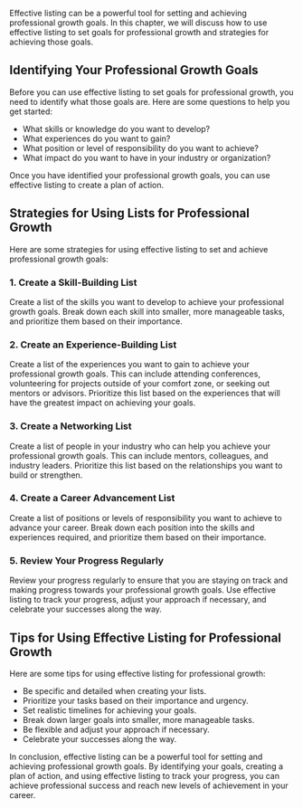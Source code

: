 
Effective listing can be a powerful tool for setting and achieving professional growth goals. In this chapter, we will discuss how to use effective listing to set goals for professional growth and strategies for achieving those goals.

Identifying Your Professional Growth Goals
------------------------------------------

Before you can use effective listing to set goals for professional growth, you need to identify what those goals are. Here are some questions to help you get started:

* What skills or knowledge do you want to develop?
* What experiences do you want to gain?
* What position or level of responsibility do you want to achieve?
* What impact do you want to have in your industry or organization?

Once you have identified your professional growth goals, you can use effective listing to create a plan of action.

Strategies for Using Lists for Professional Growth
--------------------------------------------------

Here are some strategies for using effective listing to set and achieve professional growth goals:

### 1. Create a Skill-Building List

Create a list of the skills you want to develop to achieve your professional growth goals. Break down each skill into smaller, more manageable tasks, and prioritize them based on their importance.

### 2. Create an Experience-Building List

Create a list of the experiences you want to gain to achieve your professional growth goals. This can include attending conferences, volunteering for projects outside of your comfort zone, or seeking out mentors or advisors. Prioritize this list based on the experiences that will have the greatest impact on achieving your goals.

### 3. Create a Networking List

Create a list of people in your industry who can help you achieve your professional growth goals. This can include mentors, colleagues, and industry leaders. Prioritize this list based on the relationships you want to build or strengthen.

### 4. Create a Career Advancement List

Create a list of positions or levels of responsibility you want to achieve to advance your career. Break down each position into the skills and experiences required, and prioritize them based on their importance.

### 5. Review Your Progress Regularly

Review your progress regularly to ensure that you are staying on track and making progress towards your professional growth goals. Use effective listing to track your progress, adjust your approach if necessary, and celebrate your successes along the way.

Tips for Using Effective Listing for Professional Growth
--------------------------------------------------------

Here are some tips for using effective listing for professional growth:

* Be specific and detailed when creating your lists.
* Prioritize your tasks based on their importance and urgency.
* Set realistic timelines for achieving your goals.
* Break down larger goals into smaller, more manageable tasks.
* Be flexible and adjust your approach if necessary.
* Celebrate your successes along the way.

In conclusion, effective listing can be a powerful tool for setting and achieving professional growth goals. By identifying your goals, creating a plan of action, and using effective listing to track your progress, you can achieve professional success and reach new levels of achievement in your career.

